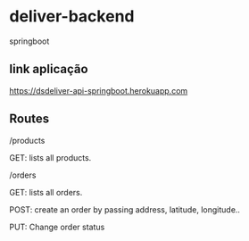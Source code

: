 # deliver-backend
springboot 

## link aplicação

https://dsdeliver-api-springboot.herokuapp.com

## Routes

/products 

GET: lists all products.

/orders

GET: lists all orders.

POST: create an order by passing address, latitude, longitude..

PUT: Change order status












